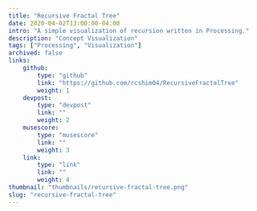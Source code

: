 ```yaml
---
title: "Recursive Fractal Tree"
date: 2020-04-02T13:00:00-04:00
intro: "A simple visualization of recursion written in Processing."
description: "Concept Visualization"
tags: ["Processing", "Visualization"]
archived: false
links: 
    github: 
        type: "github"
        link: "https://github.com/rcshim04/RecursiveFractalTree"
        weight: 1
    devpost:
        type: "devpost"
        link: ""
        weight: 2
    musescore:
        type: "musescore"
        link: ""
        weight: 3
    link:
        type: "link"
        link: ""
        weight: 4
thumbnail: "thumbnails/recursive-fractal-tree.png"
slug: "recursive-fractal-tree"
---
```


